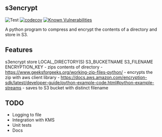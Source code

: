 s3encrypt
-----------

![Test](https://github.com/tkeech1/s3encrypt/workflows/Test/badge.svg)
[![codecov](https://codecov.io/gh/tkeech1/s3encrypt/branch/master/graph/badge.svg)](https://codecov.io/gh/tkeech1/s3encrypt)
[![Known Vulnerabilities](https://snyk.io/test/github/tkeech1/s3encrypt/badge.svg?targetFile=requirements.txt)](https://snyk.io/test/github/tkeech1/s3encrypt?targetFile=requirements.txt)


A python program to compress and encrypt the contents of a directory and store in S3.

Features
--------

s3encrypt store LOCAL_DIRECTORY(S) S3_BUCKETNAME S3_FILENAME ENCRYPTION_KEY
	- zips contents of directory
		- https://www.geeksforgeeks.org/working-zip-files-python/
	- encrypts the zip with aws client library
		- https://docs.aws.amazon.com/encryption-sdk/latest/developer-guide/python-example-code.html#python-example-streams
	- saves to S3 bucket with distinct filename

TODO
----

* Logging to file
* Integration with KMS
* Unit tests
* Docs